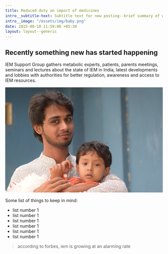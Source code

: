 ```yaml
---
title: Reduced duty on import of medicines
intro__subtitle-text: Subtitle text for new posting--brief summary of what happened
intro__image: "/assets/img/baby.png"
date: 2015-08-10 11:59:00 +05:30
layout: layout--generic
---
```


## Recently something new has started happening

IEM Support Group gathers metabolic experts, patients, parents meetings, seminars and lectures about the state of IEM in India, latest developments and lobbies with authorities for better regulation, awareness and access to IEM resources.

![some text](/assets/img/newborn.png)

Some list of things to keep in mind:

- list number 1
- list number 1
- list number 1
- list number 1
- list number 1
- list number 1

> according to forbes, iem is growing at an alarming rate